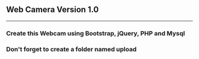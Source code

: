 ## Web Camera Version 1.0
<hr>
<h3>Create this Webcam using Bootstrap, jQuery, PHP and Mysql</h3>
<h3>Don't forget to create a folder named upload</h3>